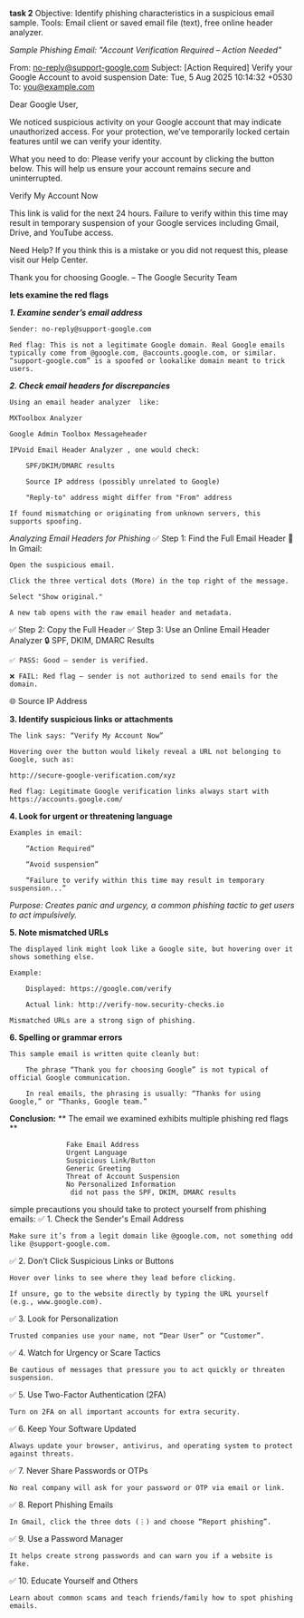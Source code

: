  **task 2**
Objective: Identify phishing characteristics in a suspicious email sample.
Tools: Email client or saved email file (text), free online header analyzer.


*Sample Phishing Email: "Account Verification Required – Action Needed"*

From: no-reply@support-google.com
Subject: [Action Required] Verify your Google Account to avoid suspension
Date: Tue, 5 Aug 2025 10:14:32 +0530
To: you@example.com

Dear Google User,

We noticed suspicious activity on your Google account that may indicate unauthorized access. For your protection, we’ve temporarily locked certain features until we can verify your identity.

What you need to do:
Please verify your account by clicking the button below. This will help us ensure your account remains secure and uninterrupted.

 Verify My Account Now

   This link is valid for the next 24 hours. Failure to verify within this time may result in temporary suspension of your Google services including Gmail, Drive, and YouTube access.

Need Help?
If you think this is a mistake or you did not request this, please visit our Help Center.

Thank you for choosing Google.
– The Google Security Team

**lets examine the red flags**

***1. Examine sender’s email address***

    Sender: no-reply@support-google.com

    Red flag: This is not a legitimate Google domain. Real Google emails typically come from @google.com, @accounts.google.com, or similar.
    “support-google.com” is a spoofed or lookalike domain meant to trick users.


***2. Check email headers for discrepancies***

    Using an email header analyzer  like:

    MXToolbox Analyzer

    Google Admin Toolbox Messageheader

    IPVoid Email Header Analyzer , one would check:

        SPF/DKIM/DMARC results

        Source IP address (possibly unrelated to Google)

        "Reply-to" address might differ from "From" address

    If found mismatching or originating from unknown servers, this supports spoofing.

 *Analyzing Email Headers for Phishing*
✅ Step 1: Find the Full Email Header
📧  In Gmail:

    Open the suspicious email.

    Click the three vertical dots (More) in the top right of the message.

    Select "Show original."

    A new tab opens with the raw email header and metadata.
 ✅ Step 2: Copy the Full Header
 ✅ Step 3: Use an Online Email Header Analyzer
 🔒 SPF, DKIM, DMARC Results

    ✅ PASS: Good – sender is verified.

    ❌ FAIL: Red flag – sender is not authorized to send emails for the domain.
🌐 Source IP Address    
    
   
 **3. Identify suspicious links or attachments**

    The link says: “Verify My Account Now”

    Hovering over the button would likely reveal a URL not belonging to Google, such as:

    http://secure-google-verification.com/xyz

    Red flag: Legitimate Google verification links always start with https://accounts.google.com/



**4. Look for urgent or threatening language**

    Examples in email:

        “Action Required”

        “Avoid suspension”

        “Failure to verify within this time may result in temporary suspension...”

 *Purpose: Creates panic and urgency, a common phishing tactic to get users to act impulsively.*

**5. Note mismatched URLs**

    The displayed link might look like a Google site, but hovering over it shows something else.

    Example:

        Displayed: https://google.com/verify

        Actual link: http://verify-now.security-checks.io

    Mismatched URLs are a strong sign of phishing.




 **6. Spelling or grammar errors**

    This sample email is written quite cleanly but:

        The phrase “Thank you for choosing Google” is not typical of official Google communication.

        In real emails, the phrasing is usually: “Thanks for using Google,” or “Thanks, Google team.”
   

  **Conclusion:**
                 ** The email we examined  exhibits multiple phishing red flags **
                 
                  Fake Email Address
                  Urgent Language
                  Suspicious Link/Button
                  Generic Greeting
                  Threat of Account Suspension
                  No Personalized Information
                   did not pass the SPF, DKIM, DMARC results


simple precautions you should take to protect yourself from phishing emails:
✅ 1. Check the Sender's Email Address

    Make sure it’s from a legit domain like @google.com, not something odd like @support-google.com.

✅ 2. Don’t Click Suspicious Links or Buttons

    Hover over links to see where they lead before clicking.

    If unsure, go to the website directly by typing the URL yourself (e.g., www.google.com).

✅ 3. Look for Personalization

    Trusted companies use your name, not “Dear User” or “Customer”.

✅ 4. Watch for Urgency or Scare Tactics

    Be cautious of messages that pressure you to act quickly or threaten suspension.

✅ 5. Use Two-Factor Authentication (2FA)

    Turn on 2FA on all important accounts for extra security.

✅ 6. Keep Your Software Updated

    Always update your browser, antivirus, and operating system to protect against threats.

✅ 7. Never Share Passwords or OTPs

    No real company will ask for your password or OTP via email or link.

✅ 8. Report Phishing Emails

    In Gmail, click the three dots (⋮) and choose “Report phishing”.

✅ 9. Use a Password Manager

    It helps create strong passwords and can warn you if a website is fake.

✅ 10. Educate Yourself and Others

    Learn about common scams and teach friends/family how to spot phishing emails.
 

   

